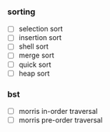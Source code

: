 ### sorting
- [ ] selection sort
- [ ] insertion sort
- [ ] shell sort
- [ ] merge sort
- [ ] quick sort
- [ ] heap sort

### bst
- [ ] morris in-order traversal
- [ ] morris pre-order traversal